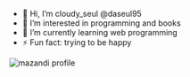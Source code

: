 - 👋 Hi, I’m cloudy_seul @daseul95
- 👀 I’m interested in programming and books
- 🌱 I’m currently learning web programming
- ⚡ Fun fact: trying to be happy


![mazandi profile](http://mazandi.herokuapp.com/api?handle={pichulia}&theme=cold)

